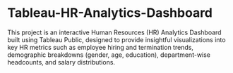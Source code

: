 # Tableau-HR-Analytics-Dashboard
This project is an interactive Human Resources (HR) Analytics Dashboard built using Tableau Public, designed to provide insightful visualizations into key HR metrics such as employee hiring and termination trends, demographic breakdowns (gender, age, education), department-wise headcounts, and salary distributions.
